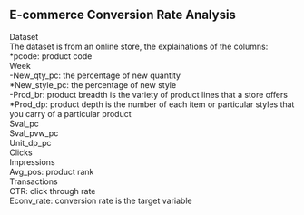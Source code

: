 E-commerce Conversion Rate Analysis
-----------------------------------
Dataset  
The dataset is from an online store, the explainations of the columns:  
*pcode: product code  
Week  
-New_qty_pc: the percentage of new quantity  
*New_style_pc: the percentage of new style  
-Prod_br: product breadth is the variety of product lines that a store offers  
*Prod_dp: product depth is the number of each item or particular styles that you carry of a particular product  
Sval_pc  
Sval_pvw_pc  
Unit_dp_pc  
Clicks  
Impressions  
Avg_pos: product rank  
Transactions  
CTR: click through rate  
Econv_rate: conversion rate is the target variable  

